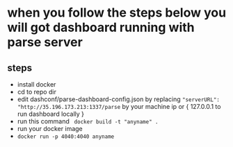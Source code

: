 # when you follow the steps below you will got dashboard running with parse server 

## steps
- install docker 
- cd to repo dir 
- edit dashconf/parse-dashboard-config.json by replacing `"serverURL": "http://35.196.173.213:1337/parse`
by your machine ip  or  { 127.0.0.1 to run dashboard locally }
- run this command ` docker build -t "anyname" .`
- run your docker image 
- `docker run -p 4040:4040 anyname`

